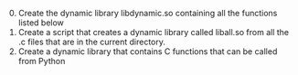 0. Create the dynamic library libdynamic.so containing all the functions listed below
1. Create a script that creates a dynamic library called liball.so from all the .c files that are in the current directory.
2. Create a dynamic library that contains C functions that can be called from Python
